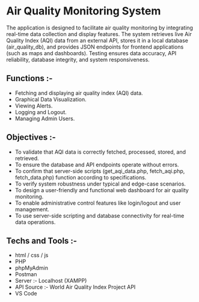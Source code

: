 # Air Quality Monitoring System

The application is designed to facilitate air quality monitoring by integrating real-time data collection and display features. 
The system retrieves live Air Quality Index (AQI) data from an external API, stores it in a local database (air_quality_db), and provides JSON endpoints for frontend applications (such as maps and dashboards).
Testing ensures data accuracy, API reliability, database integrity, and system responsiveness.

## Functions :- 
- Fetching and displaying air quality index (AQI) data.
- Graphical Data Visualization.
- Viewing Alerts.
- Logging and Logout.
- Managing Admin Users.

## Objectives :- 
- To validate that AQI data is correctly fetched, processed, stored, and retrieved.
- To ensure the database and API endpoints operate without errors.
- To confirm that server-side scripts (get_aqi_data.php, fetch_aqi.php, fetch_data.php) function according to specifications.
- To verify system robustness under typical and edge-case scenarios.
- To design a user-friendly and functional web dashboard for air quality monitoring.
- To enable administrative control features like login/logout and user management.
- To use server-side scripting and database connectivity for real-time data operations.

## Techs and Tools :- 
- html / css / js
- PHP
- phpMyAdmin
- Postman
- Server :- Localhost (XAMPP)
- API Source :- World Air Quality Index Project API
- VS Code
